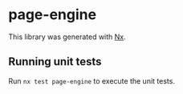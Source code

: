 # page-engine

This library was generated with [Nx](https://nx.dev).

## Running unit tests

Run `nx test page-engine` to execute the unit tests.
